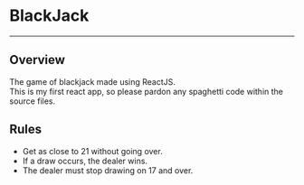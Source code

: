 <h1>BlackJack</h1>
<hr />
<h2>Overview</h2>
The game of blackjack made using ReactJS.<br />
This is my first react app, so please pardon any spaghetti code within the source files.
<h2>Rules</h2>
<ul>
 <li />Get as close to 21 without going over.
 <li />If a draw occurs, the dealer wins.
 <li />The dealer must stop drawing on 17 and over.
</ul>
